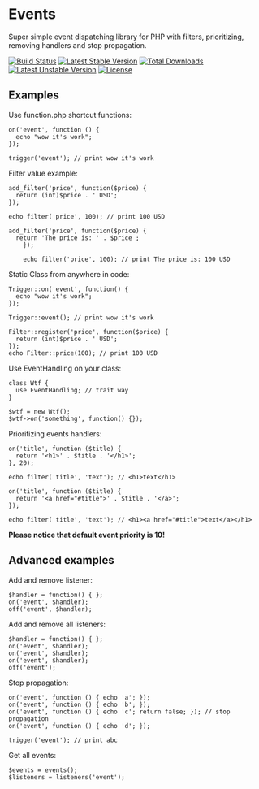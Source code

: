 # Events

Super simple event dispatching library for PHP with filters, prioritizing, removing handlers and stop propagation.

[![Build Status](https://travis-ci.org/OzzyCzech/events.png?branch=master)](https://travis-ci.org/OzzyCzech/events) [![Latest Stable Version](https://poser.pugx.org/om/events/v/stable.png)](https://packagist.org/packages/om/events) [![Total Downloads](https://poser.pugx.org/om/events/downloads.png)](https://packagist.org/packages/om/events) [![Latest Unstable Version](https://poser.pugx.org/om/events/v/unstable.png)](https://packagist.org/packages/om/events) [![License](https://poser.pugx.org/om/events/license.png)](https://packagist.org/packages/om/events)

## Examples

Use function.php shortcut functions:

    on('event', function () {
      echo "wow it's work";
    });

    trigger('event'); // print wow it's work

Filter value example: 
 
    add_filter('price', function($price) {
      return (int)$price . ' USD';
    });
    
    echo filter('price', 100); // print 100 USD
        
    add_filter('price', function($price) {
      return 'The price is: ' . $price ;
		});
		
		echo filter('price', 100); // print The price is: 100 USD


Static Class from anywhere in code:

    Trigger::on('event', function() {
      echo "wow it's work";
    });

    Trigger::event(); // print wow it's work

    Filter::register('price', function($price) {
      return (int)$price . ' USD';
    });
    echo Filter::price(100); // print 100 USD

Use EventHandling on your class: 

    class Wtf {
      use EventHandling; // trait way
    }

    $wtf = new Wtf();
    $wtf->on('something', function() {});

Prioritizing events handlers:

    on('title', function ($title) {
      return '<h1>' . $title . '</h1>';
    }, 20);

    echo filter('title', 'text'); // <h1>text</h1>

    on('title', function ($title) {
      return '<a href="#title">' . $title . '</a>';
    });

    echo filter('title', 'text'); // <h1><a href="#title">text</a></h1>

**Please notice that default event priority is 10!**

## Advanced examples

Add and remove listener:

    $handler = function() { };
    on('event', $handler);
    off('event', $handler);

Add and remove all listeners:

    $handler = function() { };
    on('event', $handler);
    on('event', $handler);
    on('event', $handler);
    off('event');

Stop propagation:

    on('event', function () { echo 'a'; });
    on('event', function () { echo 'b'; });
    on('event', function () { echo 'c'; return false; }); // stop propagation
    on('event', function () { echo 'd'; });
		
    trigger('event'); // print abc
		
Get all events:

    $events = events();
    $listeners = listeners('event');
